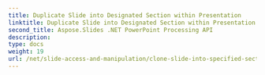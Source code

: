 ```yaml
---
title: Duplicate Slide into Designated Section within Presentation
linktitle: Duplicate Slide into Designated Section within Presentation
second_title: Aspose.Slides .NET PowerPoint Processing API
description: 
type: docs
weight: 19
url: /net/slide-access-and-manipulation/clone-slide-into-specified-section/
---
```

